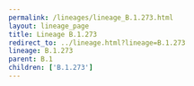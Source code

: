 ```yaml
---
permalink: /lineages/lineage_B.1.273.html
layout: lineage_page
title: Lineage B.1.273
redirect_to: ../lineage.html?lineage=B.1.273
lineage: B.1.273
parent: B.1
children: ['B.1.273']
---
```

